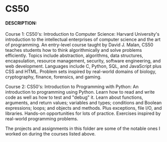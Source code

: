 # CS50
#### DESCRIPTION: 

Course 1: CS50's: Introduction to Computer Science: Harvard University's introduction to the intellectual enterprises of computer science and the art of programming. An entry-level course taught by David J. Malan, CS50 teaches students how to think algorithmically and solve problems efficiently. Topics include abstraction, algorithms, data structures, encapsulation, resource management, security, software engineering, and web development. Languages include C, Python, SQL, and JavaScript plus CSS and HTML. Problem sets inspired by real-world domains of biology, cryptography, finance, forensics, and gaming.

Course 2: CS50's: Introduction to Programming with Python: An introduction to programming using Python. Learn how to read and write code as well as how to test and "debug" it. Learn about functions, arguments, and return values; variables and types; conditions and Boolean expressions; loops; and objects and methods. Plus exceptions, file I/O, and libraries. Hands-on opportunities for lots of practice. Exercises inspired by real-world programming problems.

The projects and assignments in this folder are some of the notable ones I worked on during the courses listed above. 
